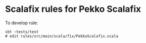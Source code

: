 # Scalafix rules for Pekko Scalafix

To develop rule:
```
sbt ~tests/test
# edit rules/src/main/scala/fix/PekkoScalafix.scala
```
